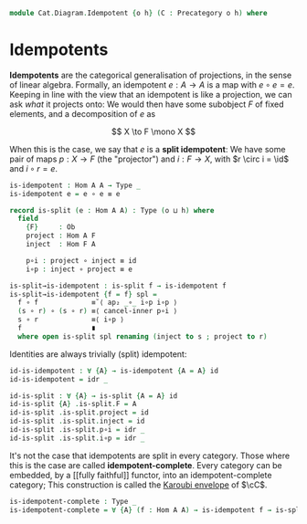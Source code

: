 <!--
```agda
open import Cat.Prelude
```
-->

```agda
module Cat.Diagram.Idempotent {o h} (C : Precategory o h) where
```

<!--
```agda
open import Cat.Reasoning C
private variable
  A B : Ob
  f : Hom A B
```
-->

# Idempotents

**Idempotents** are the categorical generalisation of projections, in
the sense of linear algebra. Formally, an idempotent $e : A \to A$ is a
map with $e \circ e = e$. Keeping in line with the view that an
idempotent is like a projection, we can ask _what_ it projects onto: We
would then have some subobject $F$ of fixed elements, and a
decomposition of $e$ as

$$
X \to F \mono X
$$

When this is the case, we say that $e$ is a **split idempotent**: We
have some pair of maps $p : X \to F$ (the "projector") and $i : F \to
X$, with $r \circ i = \id$ and $i \circ r = e$.

```agda
is-idempotent : Hom A A → Type _
is-idempotent e = e ∘ e ≡ e

record is-split (e : Hom A A) : Type (o ⊔ h) where
  field
    {F}     : Ob
    project : Hom A F
    inject  : Hom F A

    p∘i : project ∘ inject ≡ id
    i∘p : inject ∘ project ≡ e

is-split→is-idempotent : is-split f → is-idempotent f
is-split→is-idempotent {f = f} spl =
  f ∘ f             ≡˘⟨ ap₂ _∘_ i∘p i∘p ⟩
  (s ∘ r) ∘ (s ∘ r) ≡⟨ cancel-inner p∘i ⟩
  s ∘ r             ≡⟨ i∘p ⟩
  f                 ∎
  where open is-split spl renaming (inject to s ; project to r)
```

Identities are always trivially (split) idempotent:

```agda
id-is-idempotent : ∀ {A} → is-idempotent {A = A} id
id-is-idempotent = idr _

id-is-split : ∀ {A} → is-split {A = A} id
id-is-split {A} .is-split.F = A
id-is-split .is-split.project = id
id-is-split .is-split.inject = id
id-is-split .is-split.p∘i = idr _
id-is-split .is-split.i∘p = idr _
```

It's not the case that idempotents are split in every category. Those
where this is the case are called **idempotent-complete**. Every
category can be embedded, by a \[\[fully faithful]] functor, into an
idempotent-complete category; This construction is called the [Karoubi
envelope] of $\cC$.

[Karoubi envelope]: Cat.Instances.Karoubi.html

```agda
is-idempotent-complete : Type _
is-idempotent-complete = ∀ {A} (f : Hom A A) → is-idempotent f → is-split f
```
